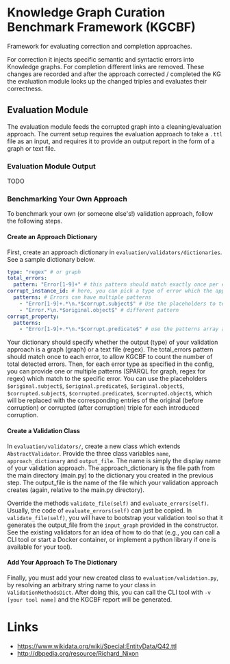 # Knowledge Graph Curation Benchmark Framework (KGCBF)

Framework for evaluating correction and completion approaches.

For correction it injects specific semantic and syntactic errors into Knowledge graphs. For completion different links are removed. These changes are recorded and after the approach corrected / completed the KG the evaluation module looks up the changed triples and evaluates their correctness.

## Evaluation Module
The evaluation module feeds the corrupted graph into a cleaning/evaluation approach. 
The current setup requires the evaluation approach to take a `.ttl` file as an input, 
and requires it to provide an output report in the form of a graph or text file. 

### Evaluation Module Output
TODO

### Benchmarking Your Own Approach
To benchmark your own (or someone else's!) validation approach, follow the following steps.

#### Create an Approach Dictionary
First, create an approach dictionary in `evaluation/validators/dictionaries`. See a sample dictionary below.
```yaml
type: "regex" # or graph
total_errors:
  pattern: "Error[1-9]+" # this pattern should match exactly once per error 
corrupt_instance_id: # here, you can pick a type of error which the approach can detect
  patterns: # Errors can have multiple patterns
    - "Error[1-9]+.*\n.*$corrupt.subject$" # Use the placeholders to template your queries
    - "Error.*\n.*$original.object$" # different pattern
corrupt_property:
  patterns:
    - "Error[1-9]+.*\n.*$corrupt.predicate$" # use the patterns array anyway, even for 1 pattern
```
Your dictionary should specify whether the output (type) of your validation approach is a graph (graph) or a text file (regex). 
The total_errors pattern should match once to each error, to allow KGCBF to count the number of total detected errors. 
Then, for each error type as specified in the config, you can provide one or multiple patterns (SPARQL for graph, regex for regex) 
which match to the specific error. You can use the placeholders `$original.subject$`, `$original.predicate$`, `$original.object$`, 
`$corrupted.subject$`, `$corrupted.predicate$`, `$corrupted.object$`, which will be replaced with the corresponding 
entries of the original (before corruption) or corrupted (after corruption) triple for each introduced corruption.

#### Create a Validation Class
In `evaluation/validators/`, create a new class which extends `AbstractValidator`. 
Provide the three class variables `name`, `approach_dictionary` and `output_file`. The name is simply the display name 
of your validation approach. The approach_dictionary is the file path from the main directory (main.py) to the dictionary 
you created in the previous step. The output_file is the name of the file which your validation approach creates (again, relative 
to the main.py directory).

Override the methods `validate_file(self)` and `evaluate_errors(self)`. Usually, the code of `evaluate_errors(self)` can just be copied. 
In `validate_file(self)`, you will have to bootstrap your validation tool so that it generates the output_file 
from the `input_graph` provided in the constructor. See the existing validators for an idea of how to do that (e.g., you can call 
a CLI tool or start a Docker container, or implement a python library if one is available for your tool).

#### Add Your Approach To The Dictionary
Finally, you must add your new created class to `evaluation/validation.py`, by resolving an arbitrary 
string name to your class in `ValidationMethodsDict`. After doing this, you can call the CLI tool with `-v [your tool name]`
 and the KGCBF report will be generated.

# Links
- https://www.wikidata.org/wiki/Special:EntityData/Q42.ttl
- http://dbpedia.org/resource/Richard_Nixon
